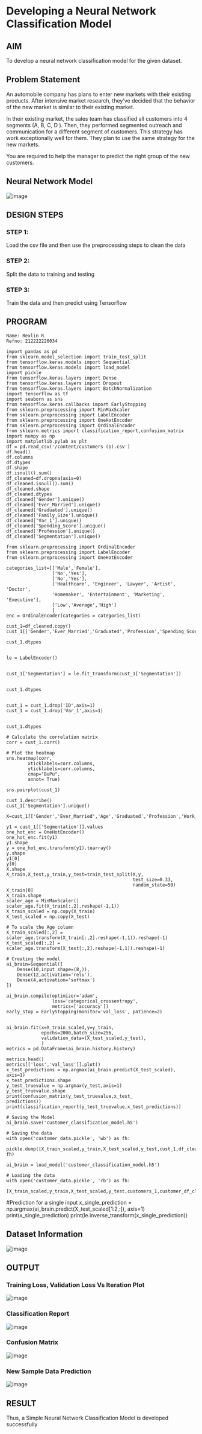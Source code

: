 # Developing a Neural Network Classification Model

## AIM

To develop a neural network classification model for the given dataset.

## Problem Statement

An automobile company has plans to enter new markets with their existing products. After intensive market research, they’ve decided that the behavior of the new market is similar to their existing market.

In their existing market, the sales team has classified all customers into 4 segments (A, B, C, D ). Then, they performed segmented outreach and communication for a different segment of customers. This strategy has work exceptionally well for them. They plan to use the same strategy for the new markets.

You are required to help the manager to predict the right group of the new customers.

## Neural Network Model

![image](https://github.com/rexlinrajan2004/nn-classification/assets/119406566/806d797d-ce9c-4cf1-b618-9fe099d309bf)


## DESIGN STEPS

### STEP 1:
Load the csv file and then use the preprocessing steps to clean the data

### STEP 2:
Split the data to training and testing

### STEP 3:
Train the data and then predict using Tensorflow


## PROGRAM
```
Name: Rexlin R
Refno: 212222220034

import pandas as pd
from sklearn.model_selection import train_test_split
from tensorflow.keras.models import Sequential
from tensorflow.keras.models import load_model
import pickle
from tensorflow.keras.layers import Dense
from tensorflow.keras.layers import Dropout
from tensorflow.keras.layers import BatchNormalization
import tensorflow as tf
import seaborn as sns
from tensorflow.keras.callbacks import EarlyStopping
from sklearn.preprocessing import MinMaxScaler
from sklearn.preprocessing import LabelEncoder
from sklearn.preprocessing import OneHotEncoder
from sklearn.preprocessing import OrdinalEncoder
from sklearn.metrics import classification_report,confusion_matrix
import numpy as np
import matplotlib.pylab as plt
df = pd.read_csv('/content/customers (1).csv')
df.head()
df.columns
df.dtypes
df.shape
df.isnull().sum()
df_cleaned=df.dropna(axis=0)
df_cleaned.isnull().sum()
df_cleaned.shape
df_cleaned.dtypes
df_cleaned['Gender'].unique()
df_cleaned['Ever_Married'].unique()
df_cleaned['Graduated'].unique()
df_cleaned['Family_Size'].unique()
df_cleaned['Var_1'].unique()
df_cleaned['Spending_Score'].unique()
df_cleaned['Profession'].unique()
df_cleaned['Segmentation'].unique()

from sklearn.preprocessing import OrdinalEncoder
from sklearn.preprocessing import LabelEncoder
from sklearn.preprocessing import OneHotEncoder

categories_list=[['Male','Female'],
                 ['No','Yes'],
                 ['No','Yes'],
                 ['Healthcare', 'Engineer', 'Lawyer', 'Artist', 'Doctor',
                 'Homemaker', 'Entertainment', 'Marketing', 'Executive'],
                 ['Low','Average','High']
                 ]
enc = OrdinalEncoder(categories = categories_list)

cust_1=df_cleaned.copy()
cust_1[['Gender','Ever_Married','Graduated','Profession','Spending_Score']]=enc.fit_transform(cust_1[['Gender','Ever_Married','Graduated','Profession','Spending_Score']])

cust_1.dtypes


le = LabelEncoder()
     

cust_1['Segmentation'] = le.fit_transform(cust_1['Segmentation'])
     

cust_1.dtypes
     

cust_1 = cust_1.drop('ID',axis=1)
cust_1 = cust_1.drop('Var_1',axis=1)
     

cust_1.dtypes
```
```
# Calculate the correlation matrix
corr = cust_1.corr()

# Plot the heatmap
sns.heatmap(corr, 
        xticklabels=corr.columns,
        yticklabels=corr.columns,
        cmap="BuPu",
        annot= True)

sns.pairplot(cust_1)

cust_1.describe()
cust_1['Segmentation'].unique()

X=cust_1[['Gender','Ever_Married','Age','Graduated','Profession','Work_Experience','Spending_Score','Family_Size']].values

y1 = cust_1[['Segmentation']].values
one_hot_enc = OneHotEncoder()
one_hot_enc.fit(y1)
y1.shape
y = one_hot_enc.transform(y1).toarray() 
y.shape    
y1[0]
y[0]
X.shape
X_train,X_test,y_train,y_test=train_test_split(X,y,
                                               test_size=0.33,
                                               random_state=50)
X_train[0]
X_train.shape
scaler_age = MinMaxScaler()
scaler_age.fit(X_train[:,2].reshape(-1,1))
X_train_scaled = np.copy(X_train)
X_test_scaled = np.copy(X_test)
```
```
# To scale the Age column
X_train_scaled[:,2] = scaler_age.transform(X_train[:,2].reshape(-1,1)).reshape(-1)
X_test_scaled[:,2] = scaler_age.transform(X_test[:,2].reshape(-1,1)).reshape(-1)
```
```
# Creating the model
ai_brain=Sequential([
    Dense(10,input_shape=(8,)),
    Dense(12,activation='relu'),
    Dense(4,activation='softmax')
])

ai_brain.compile(optimizer='adam',
                 loss='categorical_crossentropy',
                 metrics=['accuracy'])
early_stop = EarlyStopping(monitor='val_loss', patience=2)


ai_brain.fit(x=X_train_scaled,y=y_train,
             epochs=2000,batch_size=256,
             validation_data=(X_test_scaled,y_test),
             )
metrics = pd.DataFrame(ai_brain.history.history)

metrics.head()
metrics[['loss','val_loss']].plot()
x_test_predictions = np.argmax(ai_brain.predict(X_test_scaled), axis=1)
x_test_predictions.shape
y_test_truevalue = np.argmax(y_test,axis=1)
y_test_truevalue.shape
print(confusion_matrix(y_test_truevalue,x_test_
predictions))
print(classification_report(y_test_truevalue,x_test_predictions))
```
```     
# Saving the Model
ai_brain.save('customer_classification_model.h5')
```
```
# Saving the data
with open('customer_data.pickle', 'wb') as fh:
   pickle.dump([X_train_scaled,y_train,X_test_scaled,y_test,cust_1,df_cleaned,scaler_age,enc,one_hot_enc,le], fh)

ai_brain = load_model('customer_classification_model.h5')
```
```
# Loading the data
with open('customer_data.pickle', 'rb') as fh:
   [X_train_scaled,y_train,X_test_scaled,y_test,customers_1,customer_df_cleaned,scaler_age,enc,one_hot_enc,le]=pickle.load(fh)
```  
#Prediction for a single input
x_single_prediction = np.argmax(ai_brain.predict(X_test_scaled[1:2,:]), axis=1)
print(x_single_prediction)
print(le.inverse_transform(x_single_prediction))


## Dataset Information

![image](https://github.com/rexlinrajan2004/nn-classification/assets/119406566/4cd3a0a4-53fd-424f-930e-b65face1ff7e)


## OUTPUT

### Training Loss, Validation Loss Vs Iteration Plot

![image](https://github.com/rexlinrajan2004/nn-classification/assets/119406566/150b03e9-2c19-4d92-9459-f16e6f02be5f)



### Classification Report

![image](https://github.com/rexlinrajan2004/nn-classification/assets/119406566/0de5fd9d-bfca-4f5c-b788-55dd85c50aef)


### Confusion Matrix

![image](https://github.com/rexlinrajan2004/nn-classification/assets/119406566/f2c8067f-f378-4384-af1a-2d9e47dd4883)




### New Sample Data Prediction

![image](https://github.com/rexlinrajan2004/nn-classification/assets/119406566/837cc9db-199b-4f1e-a447-8597e75ebfe1)



## RESULT
Thus, a Simple Neural Network Classification Model is developed successfully
